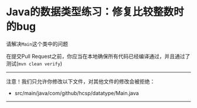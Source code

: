 # Java的数据类型练习：修复比较整数时的bug

请解决`Main`这个类中的问题

在提交Pull Request之前，你应当在本地确保所有代码已经编译通过，并且通过了测试(`mvn clean verify`)

-----
注意！我们只允许你修改以下文件，对其他文件的修改会被拒绝：
- src/main/java/com/github/hcsp/datatype/Main.java
-----



